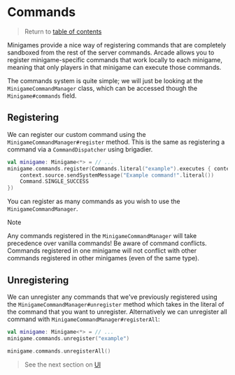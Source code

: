 # Commands

> Return to [table of contents](../minigames.md)

Minigames provide a nice way of registering commands that are completely sandboxed from the rest of the server commands. Arcade allows you to register minigame-specific commands that work locally to each minigame, meaning that only players in that minigame can execute those commands.

The commands system is quite simple; we will just be looking at the `MinigameCommandManager` class, which can be accessed though the `Minigame#commands` field.

## Registering

We can register our custom command using the `MinigameCommandManager#register` method. This is the same as registering a command via a `CommandDispatcher` using brigadier.

```kotlin
val minigame: Minigame<*> = // ...
minigame.commands.register(Commands.literal("example").executes { context ->
    context.source.sendSystemMessage("Example command!".literal())
    Command.SINGLE_SUCCESS
})
```

You can register as many commands as you wish to use the `MinigameCommandManager`.

> [!NOTE]
> Any commands registered in the `MinigameCommandManager` will take precedence over vanilla commands! Be aware of command conflicts. Commands registered in one minigame will not conflict with other commands registered in other minigames (even of the same type).

## Unregistering

We can unregister any commands that we've previously registered using the `MinigameCommandManager#unregister` method which takes in the literal of the command that you want to unregister. Alternatively we can unregister all command with `MinigameCommandManager#registerAll`:
```kotlin
val minigame: Minigame<*> = // ...
minigame.commands.unregister("example")

minigame.commands.unregisterAll()
```

> See the next section on [UI](ui.md)